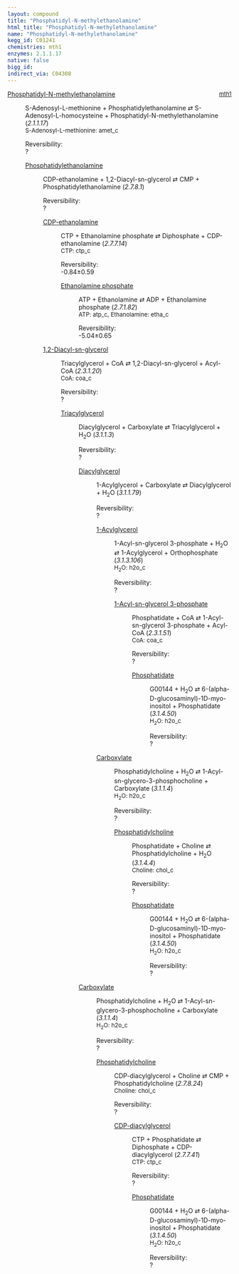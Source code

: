 ```yaml
---
layout: compound
title: "Phosphatidyl-N-methylethanolamine"
html_title: "Phosphatidyl-N-methylethanolamine"
name: "Phosphatidyl-N-methylethanolamine"
kegg_id: C01241
chemistries: mth1
enzymes: 2.1.1.17
native: false
bigg_id:
indirect_via: C04308
---
```

<dl><dt class="rs-product"><a class="link-dark" data-bs-html="true" data-bs-title="KEGG: C01241" data-bs-toggle="tooltip" href="{{ site.url }}{{ site.baseurl }}/compounds/C01241">Phosphatidyl-N-methylethanolamine</a><span style="float: right; max-width: 40%"><a class="link-dark opacity-50" href="{{ site.url }}{{ site.baseurl }}/chemistries/mth1" style="font-size: small; word-wrap: anywhere;">mth1</a></span></dt><dd><p>S-Adenosyl-L-methionine + Phosphatidylethanolamine ⇄ S-Adenosyl-L-homocysteine + Phosphatidyl-N-methylethanolamine (<i>2.1.1.17</i>)<br/><span style="font-size: small;"><span data-bs-html="true" data-bs-title="KEGG: C00019" data-bs-toggle="tooltip">S-Adenosyl-L-methionine</span>: amet_c</span><br/><div class="reversibility_info">Reversibility: <div class="progress"><div aria-valuemax="100" aria-valuemin="0" aria-valuenow="0" class="progress-bar bg-light" role="progressbar" style="width: 100%"></div></div><span>?</span><div class="progress"><div aria-valuemax="10" aria-valuemin="0" aria-valuenow="0" class="progress-bar bg-light" role="progressbar" style="width: 100%"></div></div></div></p><dl><dt><a class="link-dark" data-bs-html="true" data-bs-title="KEGG: C00350" data-bs-toggle="tooltip" href="{{ site.url }}{{ site.baseurl }}/compounds/C00350">Phosphatidylethanolamine</a><span style="float: right; max-width: 40%"><a class="link-dark opacity-50" href="{{ site.url }}{{ site.baseurl }}/chemistries/None" style="font-size: small; word-wrap: anywhere;"></a></span></dt><dd><p>CDP-ethanolamine + 1,2-Diacyl-sn-glycerol ⇄ CMP + Phosphatidylethanolamine (<i>2.7.8.1</i>)<br/><div class="reversibility_info">Reversibility: <div class="progress"><div aria-valuemax="100" aria-valuemin="0" aria-valuenow="0" class="progress-bar bg-light" role="progressbar" style="width: 100%"></div></div><span>?</span><div class="progress"><div aria-valuemax="10" aria-valuemin="0" aria-valuenow="0" class="progress-bar bg-light" role="progressbar" style="width: 100%"></div></div></div></p><dl><dt><a class="link-dark" data-bs-html="true" data-bs-title="KEGG: C00570" data-bs-toggle="tooltip" href="{{ site.url }}{{ site.baseurl }}/compounds/C00570">CDP-ethanolamine</a><span style="float: right; max-width: 40%"><a class="link-dark opacity-50" href="{{ site.url }}{{ site.baseurl }}/chemistries/None" style="font-size: small; word-wrap: anywhere;"></a></span></dt><dd><p>CTP + Ethanolamine phosphate ⇄ Diphosphate + CDP-ethanolamine (<i>2.7.7.14</i>)<br/><span style="font-size: small;"><span data-bs-html="true" data-bs-title="KEGG: C00063" data-bs-toggle="tooltip">CTP</span>: ctp_c</span><br/><div class="reversibility_info">Reversibility: <div class="progress" style="flex-direction: row-reverse;"><div aria-valuemax="10" aria-valuemin="0" aria-valuenow="-0.8351862309726739" class="progress-bar bg-success" role="progressbar" style="width: 8.35%"></div><div aria-valuemax="10" aria-valuemin="0" aria-valuenow="-0.8351862309726739" class="progress-bar bg-warning" role="progressbar" style="width: 5.92%"></div></div><span>-0.84±0.59</span><div class="progress"><div aria-valuemax="10" aria-valuemin="0" aria-valuenow="-0.8351862309726739" class="progress-bar bg-danger" role="progressbar" style="width: 0%"></div></div></div></p><dl><dt><a class="link-dark" data-bs-html="true" data-bs-title="KEGG: C00346" data-bs-toggle="tooltip" href="{{ site.url }}{{ site.baseurl }}/compounds/C00346">Ethanolamine phosphate</a><span style="float: right; max-width: 40%"><a class="link-dark opacity-50" href="{{ site.url }}{{ site.baseurl }}/chemistries/None" style="font-size: small; word-wrap: anywhere;"></a></span></dt><dd><p>ATP + Ethanolamine ⇄ ADP + Ethanolamine phosphate (<i>2.7.1.82</i>)<br/><span style="font-size: small;"><span data-bs-html="true" data-bs-title="KEGG: C00002" data-bs-toggle="tooltip">ATP</span>: atp_c, <span data-bs-html="true" data-bs-title="KEGG: C00189" data-bs-toggle="tooltip">Ethanolamine</span>: etha_c</span><br/><div class="reversibility_info">Reversibility: <div class="progress" style="flex-direction: row-reverse;"><div aria-valuemax="10" aria-valuemin="0" aria-valuenow="-5.04167340075024" class="progress-bar bg-success" role="progressbar" style="width: 50.42%"></div><div aria-valuemax="10" aria-valuemin="0" aria-valuenow="-5.04167340075024" class="progress-bar bg-warning" role="progressbar" style="width: 6.51%"></div></div><span>-5.04±0.65</span><div class="progress"><div aria-valuemax="10" aria-valuemin="0" aria-valuenow="-5.04167340075024" class="progress-bar bg-danger" role="progressbar" style="width: 0%"></div></div></div></p><dl></dl></dd></dl></dd><dt><a class="link-dark" data-bs-html="true" data-bs-title="KEGG: C00641" data-bs-toggle="tooltip" href="{{ site.url }}{{ site.baseurl }}/compounds/C00641">1,2-Diacyl-sn-glycerol</a><span style="float: right; max-width: 40%"><a class="link-dark opacity-50" href="{{ site.url }}{{ site.baseurl }}/chemistries/None" style="font-size: small; word-wrap: anywhere;"></a></span></dt><dd><p>Triacylglycerol + CoA ⇄ 1,2-Diacyl-sn-glycerol + Acyl-CoA (<i>2.3.1.20</i>)<br/><span style="font-size: small;"><span data-bs-html="true" data-bs-title="KEGG: C00010" data-bs-toggle="tooltip">CoA</span>: coa_c</span><br/><div class="reversibility_info">Reversibility: <div class="progress"><div aria-valuemax="100" aria-valuemin="0" aria-valuenow="0" class="progress-bar bg-light" role="progressbar" style="width: 100%"></div></div><span>?</span><div class="progress"><div aria-valuemax="10" aria-valuemin="0" aria-valuenow="0" class="progress-bar bg-light" role="progressbar" style="width: 100%"></div></div></div></p><dl><dt><a class="link-dark" data-bs-html="true" data-bs-title="KEGG: C00422" data-bs-toggle="tooltip" href="{{ site.url }}{{ site.baseurl }}/compounds/C00422">Triacylglycerol</a><span style="float: right; max-width: 40%"><a class="link-dark opacity-50" href="{{ site.url }}{{ site.baseurl }}/chemistries/None" style="font-size: small; word-wrap: anywhere;"></a></span></dt><dd><p>Diacylglycerol + Carboxylate ⇄ Triacylglycerol + H<sub>2</sub>O (<i>3.1.1.3</i>)<br/><div class="reversibility_info">Reversibility: <div class="progress"><div aria-valuemax="100" aria-valuemin="0" aria-valuenow="0" class="progress-bar bg-light" role="progressbar" style="width: 100%"></div></div><span>?</span><div class="progress"><div aria-valuemax="10" aria-valuemin="0" aria-valuenow="0" class="progress-bar bg-light" role="progressbar" style="width: 100%"></div></div></div></p><dl><dt><a class="link-dark" data-bs-html="true" data-bs-title="KEGG: C00165" data-bs-toggle="tooltip" href="{{ site.url }}{{ site.baseurl }}/compounds/C00165">Diacylglycerol</a><span style="float: right; max-width: 40%"><a class="link-dark opacity-50" href="{{ site.url }}{{ site.baseurl }}/chemistries/None" style="font-size: small; word-wrap: anywhere;"></a></span></dt><dd><p>1-Acylglycerol + Carboxylate ⇄ Diacylglycerol + H<sub>2</sub>O (<i>3.1.1.79</i>)<br/><div class="reversibility_info">Reversibility: <div class="progress"><div aria-valuemax="100" aria-valuemin="0" aria-valuenow="0" class="progress-bar bg-light" role="progressbar" style="width: 100%"></div></div><span>?</span><div class="progress"><div aria-valuemax="10" aria-valuemin="0" aria-valuenow="0" class="progress-bar bg-light" role="progressbar" style="width: 100%"></div></div></div></p><dl><dt><a class="link-dark" data-bs-html="true" data-bs-title="KEGG: C01885" data-bs-toggle="tooltip" href="{{ site.url }}{{ site.baseurl }}/compounds/C01885">1-Acylglycerol</a><span style="float: right; max-width: 40%"><a class="link-dark opacity-50" href="{{ site.url }}{{ site.baseurl }}/chemistries/None" style="font-size: small; word-wrap: anywhere;"></a></span></dt><dd><p>1-Acyl-sn-glycerol 3-phosphate + H<sub>2</sub>O ⇄ 1-Acylglycerol + Orthophosphate (<i>3.1.3.106</i>)<br/><span style="font-size: small;"><span data-bs-html="true" data-bs-title="KEGG: C00001" data-bs-toggle="tooltip">H<sub>2</sub>O</span>: h2o_c</span><br/><div class="reversibility_info">Reversibility: <div class="progress"><div aria-valuemax="100" aria-valuemin="0" aria-valuenow="0" class="progress-bar bg-light" role="progressbar" style="width: 100%"></div></div><span>?</span><div class="progress"><div aria-valuemax="10" aria-valuemin="0" aria-valuenow="0" class="progress-bar bg-light" role="progressbar" style="width: 100%"></div></div></div></p><dl><dt><a class="link-dark" data-bs-html="true" data-bs-title="KEGG: C00681" data-bs-toggle="tooltip" href="{{ site.url }}{{ site.baseurl }}/compounds/C00681">1-Acyl-sn-glycerol 3-phosphate</a><span style="float: right; max-width: 40%"><a class="link-dark opacity-50" href="{{ site.url }}{{ site.baseurl }}/chemistries/None" style="font-size: small; word-wrap: anywhere;"></a></span></dt><dd><p>Phosphatidate + CoA ⇄ 1-Acyl-sn-glycerol 3-phosphate + Acyl-CoA (<i>2.3.1.51</i>)<br/><span style="font-size: small;"><span data-bs-html="true" data-bs-title="KEGG: C00010" data-bs-toggle="tooltip">CoA</span>: coa_c</span><br/><div class="reversibility_info">Reversibility: <div class="progress"><div aria-valuemax="100" aria-valuemin="0" aria-valuenow="0" class="progress-bar bg-light" role="progressbar" style="width: 100%"></div></div><span>?</span><div class="progress"><div aria-valuemax="10" aria-valuemin="0" aria-valuenow="0" class="progress-bar bg-light" role="progressbar" style="width: 100%"></div></div></div></p><dl><dt><a class="link-dark" data-bs-html="true" data-bs-title="KEGG: C00416" data-bs-toggle="tooltip" href="{{ site.url }}{{ site.baseurl }}/compounds/C00416">Phosphatidate</a><span style="float: right; max-width: 40%"><a class="link-dark opacity-50" href="{{ site.url }}{{ site.baseurl }}/chemistries/None" style="font-size: small; word-wrap: anywhere;"></a></span></dt><dd><p>G00144 + H<sub>2</sub>O ⇄ 6-(alpha-D-glucosaminyl)-1D-myo-inositol + Phosphatidate (<i>3.1.4.50</i>)<br/><span style="font-size: small;"><span data-bs-html="true" data-bs-title="KEGG: C00001" data-bs-toggle="tooltip">H<sub>2</sub>O</span>: h2o_c</span><br/><div class="reversibility_info">Reversibility: <div class="progress"><div aria-valuemax="100" aria-valuemin="0" aria-valuenow="0" class="progress-bar bg-light" role="progressbar" style="width: 100%"></div></div><span>?</span><div class="progress"><div aria-valuemax="10" aria-valuemin="0" aria-valuenow="0" class="progress-bar bg-light" role="progressbar" style="width: 100%"></div></div></div></p><dl></dl></dd></dl></dd></dl></dd><dt><a class="link-dark" data-bs-html="true" data-bs-title="KEGG: C00060" data-bs-toggle="tooltip" href="{{ site.url }}{{ site.baseurl }}/compounds/C00060">Carboxylate</a><span style="float: right; max-width: 40%"><a class="link-dark opacity-50" href="{{ site.url }}{{ site.baseurl }}/chemistries/None" style="font-size: small; word-wrap: anywhere;"></a></span></dt><dd><p>Phosphatidylcholine + H<sub>2</sub>O ⇄ 1-Acyl-sn-glycero-3-phosphocholine + Carboxylate (<i>3.1.1.4</i>)<br/><span style="font-size: small;"><span data-bs-html="true" data-bs-title="KEGG: C00001" data-bs-toggle="tooltip">H<sub>2</sub>O</span>: h2o_c</span><br/><div class="reversibility_info">Reversibility: <div class="progress"><div aria-valuemax="100" aria-valuemin="0" aria-valuenow="0" class="progress-bar bg-light" role="progressbar" style="width: 100%"></div></div><span>?</span><div class="progress"><div aria-valuemax="10" aria-valuemin="0" aria-valuenow="0" class="progress-bar bg-light" role="progressbar" style="width: 100%"></div></div></div></p><dl><dt><a class="link-dark" data-bs-html="true" data-bs-title="KEGG: C00157" data-bs-toggle="tooltip" href="{{ site.url }}{{ site.baseurl }}/compounds/C00157">Phosphatidylcholine</a><span style="float: right; max-width: 40%"><a class="link-dark opacity-50" href="{{ site.url }}{{ site.baseurl }}/chemistries/None" style="font-size: small; word-wrap: anywhere;"></a></span></dt><dd><p>Phosphatidate + Choline ⇄ Phosphatidylcholine + H<sub>2</sub>O (<i>3.1.4.4</i>)<br/><span style="font-size: small;"><span data-bs-html="true" data-bs-title="KEGG: C00114" data-bs-toggle="tooltip">Choline</span>: chol_c</span><br/><div class="reversibility_info">Reversibility: <div class="progress"><div aria-valuemax="100" aria-valuemin="0" aria-valuenow="0" class="progress-bar bg-light" role="progressbar" style="width: 100%"></div></div><span>?</span><div class="progress"><div aria-valuemax="10" aria-valuemin="0" aria-valuenow="0" class="progress-bar bg-light" role="progressbar" style="width: 100%"></div></div></div></p><dl><dt><a class="link-dark" data-bs-html="true" data-bs-title="KEGG: C00416" data-bs-toggle="tooltip" href="{{ site.url }}{{ site.baseurl }}/compounds/C00416">Phosphatidate</a><span style="float: right; max-width: 40%"><a class="link-dark opacity-50" href="{{ site.url }}{{ site.baseurl }}/chemistries/None" style="font-size: small; word-wrap: anywhere;"></a></span></dt><dd><p>G00144 + H<sub>2</sub>O ⇄ 6-(alpha-D-glucosaminyl)-1D-myo-inositol + Phosphatidate (<i>3.1.4.50</i>)<br/><span style="font-size: small;"><span data-bs-html="true" data-bs-title="KEGG: C00001" data-bs-toggle="tooltip">H<sub>2</sub>O</span>: h2o_c</span><br/><div class="reversibility_info">Reversibility: <div class="progress"><div aria-valuemax="100" aria-valuemin="0" aria-valuenow="0" class="progress-bar bg-light" role="progressbar" style="width: 100%"></div></div><span>?</span><div class="progress"><div aria-valuemax="10" aria-valuemin="0" aria-valuenow="0" class="progress-bar bg-light" role="progressbar" style="width: 100%"></div></div></div></p><dl></dl></dd></dl></dd></dl></dd></dl></dd><dt><a class="link-dark" data-bs-html="true" data-bs-title="KEGG: C00060" data-bs-toggle="tooltip" href="{{ site.url }}{{ site.baseurl }}/compounds/C00060">Carboxylate</a><span style="float: right; max-width: 40%"><a class="link-dark opacity-50" href="{{ site.url }}{{ site.baseurl }}/chemistries/None" style="font-size: small; word-wrap: anywhere;"></a></span></dt><dd><p>Phosphatidylcholine + H<sub>2</sub>O ⇄ 1-Acyl-sn-glycero-3-phosphocholine + Carboxylate (<i>3.1.1.4</i>)<br/><span style="font-size: small;"><span data-bs-html="true" data-bs-title="KEGG: C00001" data-bs-toggle="tooltip">H<sub>2</sub>O</span>: h2o_c</span><br/><div class="reversibility_info">Reversibility: <div class="progress"><div aria-valuemax="100" aria-valuemin="0" aria-valuenow="0" class="progress-bar bg-light" role="progressbar" style="width: 100%"></div></div><span>?</span><div class="progress"><div aria-valuemax="10" aria-valuemin="0" aria-valuenow="0" class="progress-bar bg-light" role="progressbar" style="width: 100%"></div></div></div></p><dl><dt><a class="link-dark" data-bs-html="true" data-bs-title="KEGG: C00157" data-bs-toggle="tooltip" href="{{ site.url }}{{ site.baseurl }}/compounds/C00157">Phosphatidylcholine</a><span style="float: right; max-width: 40%"><a class="link-dark opacity-50" href="{{ site.url }}{{ site.baseurl }}/chemistries/None" style="font-size: small; word-wrap: anywhere;"></a></span></dt><dd><p>CDP-diacylglycerol + Choline ⇄ CMP + Phosphatidylcholine (<i>2.7.8.24</i>)<br/><span style="font-size: small;"><span data-bs-html="true" data-bs-title="KEGG: C00114" data-bs-toggle="tooltip">Choline</span>: chol_c</span><br/><div class="reversibility_info">Reversibility: <div class="progress"><div aria-valuemax="100" aria-valuemin="0" aria-valuenow="0" class="progress-bar bg-light" role="progressbar" style="width: 100%"></div></div><span>?</span><div class="progress"><div aria-valuemax="10" aria-valuemin="0" aria-valuenow="0" class="progress-bar bg-light" role="progressbar" style="width: 100%"></div></div></div></p><dl><dt><a class="link-dark" data-bs-html="true" data-bs-title="KEGG: C00269" data-bs-toggle="tooltip" href="{{ site.url }}{{ site.baseurl }}/compounds/C00269">CDP-diacylglycerol</a><span style="float: right; max-width: 40%"><a class="link-dark opacity-50" href="{{ site.url }}{{ site.baseurl }}/chemistries/None" style="font-size: small; word-wrap: anywhere;"></a></span></dt><dd><p>CTP + Phosphatidate ⇄ Diphosphate + CDP-diacylglycerol (<i>2.7.7.41</i>)<br/><span style="font-size: small;"><span data-bs-html="true" data-bs-title="KEGG: C00063" data-bs-toggle="tooltip">CTP</span>: ctp_c</span><br/><div class="reversibility_info">Reversibility: <div class="progress"><div aria-valuemax="100" aria-valuemin="0" aria-valuenow="0" class="progress-bar bg-light" role="progressbar" style="width: 100%"></div></div><span>?</span><div class="progress"><div aria-valuemax="10" aria-valuemin="0" aria-valuenow="0" class="progress-bar bg-light" role="progressbar" style="width: 100%"></div></div></div></p><dl><dt><a class="link-dark" data-bs-html="true" data-bs-title="KEGG: C00416" data-bs-toggle="tooltip" href="{{ site.url }}{{ site.baseurl }}/compounds/C00416">Phosphatidate</a><span style="float: right; max-width: 40%"><a class="link-dark opacity-50" href="{{ site.url }}{{ site.baseurl }}/chemistries/None" style="font-size: small; word-wrap: anywhere;"></a></span></dt><dd><p>G00144 + H<sub>2</sub>O ⇄ 6-(alpha-D-glucosaminyl)-1D-myo-inositol + Phosphatidate (<i>3.1.4.50</i>)<br/><span style="font-size: small;"><span data-bs-html="true" data-bs-title="KEGG: C00001" data-bs-toggle="tooltip">H<sub>2</sub>O</span>: h2o_c</span><br/><div class="reversibility_info">Reversibility: <div class="progress"><div aria-valuemax="100" aria-valuemin="0" aria-valuenow="0" class="progress-bar bg-light" role="progressbar" style="width: 100%"></div></div><span>?</span><div class="progress"><div aria-valuemax="10" aria-valuemin="0" aria-valuenow="0" class="progress-bar bg-light" role="progressbar" style="width: 100%"></div></div></div></p><dl></dl></dd></dl></dd></dl></dd></dl></dd></dl></dd></dl></dd></dl></dd></dl></dd></dl>
